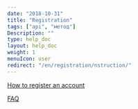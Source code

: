 ```yaml
---
date: "2018-10-31"
title: "Registration"
tags: ["api", "метод"]
Description: ""
type: help_doc
layout: help_doc
weight: 1
menuIcon: user
redirect: "/en/registration/nstruction/"
---
```


[How to register an account](/en/registration/instruction/)

[FAQ](/en/registration/questions/)




